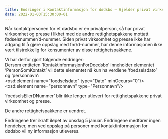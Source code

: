 ```yaml
---
title: Endringer i Kontaktinformasjon for dødsbo – Gjelder privat virksomhet og presse
date: 2022-01-03T15:30:00+01
---
```


Når kontaktpersonen for et dødsbo er en privatperson, så har privat virksomhet og presse i likhet med de andre rettighetspakkene mottatt fødselsnummer/d-nummer. Siden privat virksomhet og presse ikke har adgang til å gjøre oppslag med fnr/d-nummer, har denne informasjonen ikke vært tilstrekkelig for konsumenter av disse rettighetspakkene.  

Vi har derfor gjort følgende endringer: 
<br/>Dersom entiteten ‘KontaktinformasjonForDoedsbo’ inneholder elementet ‘PersonSomKontakt’ vil dette elementet nå kun ha verdiene ‘foedselsdato’ og ‘personnavn’: 
<br/><xsd:element name="foedselsdato" type="Dato" minOccurs="0"/> 
<br/><xsd:element name="personnavn" type="Personnavn"/> 

‘foedselsEllerDNummer’ blir ikke lenger utlevert for rettighetspakkene privat virksomhet og presse. 

De andre rettighetspakkene er uendret. 

Endringene trer ikraft iløpet av onsdag 5 januar. Endringene medfører ingen hendelser, men ved oppslag på personer med kontaktinformasjon for dødsbo vil ny informasjon utleveres.  
